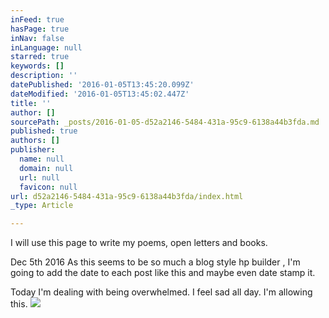 ```yaml
---
inFeed: true
hasPage: true
inNav: false
inLanguage: null
starred: true
keywords: []
description: ''
datePublished: '2016-01-05T13:45:20.099Z'
dateModified: '2016-01-05T13:45:02.447Z'
title: ''
author: []
sourcePath: _posts/2016-01-05-d52a2146-5484-431a-95c9-6138a44b3fda.md
published: true
authors: []
publisher:
  name: null
  domain: null
  url: null
  favicon: null
url: d52a2146-5484-431a-95c9-6138a44b3fda/index.html
_type: Article

---
```

I will use this page to write my poems, open letters and books.

Dec 5th 2016 As this seems to be so much a blog style hp builder , I'm going to add the date to each post like this and maybe even date stamp it.

Today I'm dealing with being overwhelmed. I feel sad all day. I'm allowing this. ![](https://the-grid-user-content.s3-us-west-2.amazonaws.com/d2e2cfa1-ad94-4bc7-ac27-4ab80c3879b3.JPG)